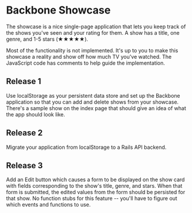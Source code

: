 # Backbone Showcase
The showcase is a nice single-page application that lets you keep track of the shows you've seen and your rating for them. A show has a title, one genre, and 1-5 stars (★★★★★). 

Most of the functionality is not implemented. It's up to you to make this showcase a reality and show off how much TV you've watched. The JavaScript code has comments to help guide the implementation. 

## Release 1
Use localStorage as your persistent data store and set up the Backbone application so that you can add and delete shows from your showcase. There's a sample show on the index page that should give an idea of what the app should look like. 

## Release 2
Migrate your application from localStorage to a Rails API backend. 

## Release 3
Add an Edit button which causes a form to be displayed on the show card with fields corresponding to the show's title, genre, and stars. When that form is submitted, the edited values from the form should be persisted for that show. No function stubs for this feature -- you'll have to figure out which events and functions to use. 

